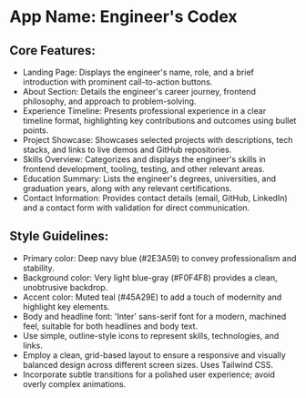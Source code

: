# **App Name**: Engineer's Codex

## Core Features:

- Landing Page: Displays the engineer's name, role, and a brief introduction with prominent call-to-action buttons.
- About Section: Details the engineer's career journey, frontend philosophy, and approach to problem-solving.
- Experience Timeline: Presents professional experience in a clear timeline format, highlighting key contributions and outcomes using bullet points.
- Project Showcase: Showcases selected projects with descriptions, tech stacks, and links to live demos and GitHub repositories.
- Skills Overview: Categorizes and displays the engineer's skills in frontend development, tooling, testing, and other relevant areas.
- Education Summary: Lists the engineer's degrees, universities, and graduation years, along with any relevant certifications.
- Contact Information: Provides contact details (email, GitHub, LinkedIn) and a contact form with validation for direct communication.

## Style Guidelines:

- Primary color: Deep navy blue (#2E3A59) to convey professionalism and stability.
- Background color: Very light blue-gray (#F0F4F8) provides a clean, unobtrusive backdrop.
- Accent color: Muted teal (#45A29E) to add a touch of modernity and highlight key elements.
- Body and headline font: 'Inter' sans-serif font for a modern, machined feel, suitable for both headlines and body text.
- Use simple, outline-style icons to represent skills, technologies, and links.
- Employ a clean, grid-based layout to ensure a responsive and visually balanced design across different screen sizes. Uses Tailwind CSS.
- Incorporate subtle transitions for a polished user experience; avoid overly complex animations.